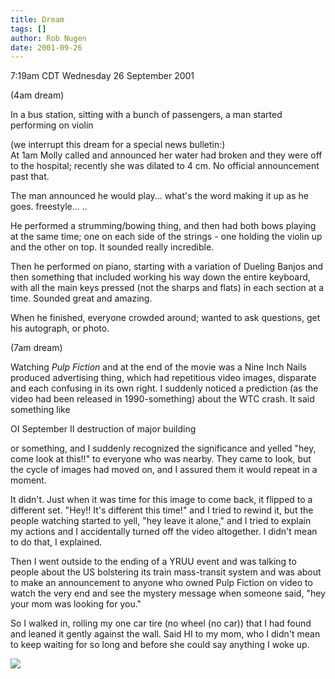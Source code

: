 ```yaml
---
title: Dream
tags: []
author: Rob Nugen
date: 2001-09-26
---
```


<title></title>
<p class=date>7:19am CDT Wednesday 26 September 2001</p>
<p class=note>(4am dream) </p>

<p class=dream>In a bus station, sitting with a bunch of passengers, a
man started performing on violin</p>

<p class=note>(we interrupt this dream for a special news bulletin:)
<br>At 1am Molly called and announced her water had broken and they
were off to the hospital; recently she was dilated to 4 cm.  No
official announcement past that.</p>

<p class=dream>The man announced he would play... what's the word
making it up as he goes.  freestyle... ..</p>

<p class=dream>He performed a strumming/bowing thing, and then had
both bows playing at the same time; one on each side of the strings -
one holding the violin up and the other on top.  It sounded really
incredible.</p>

<p>Then he performed on piano, starting with a variation of Dueling
Banjos and then something that included working his way down the
entire keyboard, with all the main keys pressed (not the sharps and
flats) in each section at a time.  Sounded great and amazing.</p>

<p class=dream>When he finished, everyone crowded around; wanted to
ask questions, get his autograph, or photo.</p>

<p class=note>(7am dream)</p>

<p class=dream>Watching <em>Pulp Fiction</em> and at the end of the
movie was a Nine Inch Nails produced advertising thing, which had
repetitious video images, disparate and each confusing in its own
right.  I suddenly noticed a prediction (as the video had been
released in 1990-something) about the WTC crash.  It said something like</p>

<p class=note>OI September II destruction of major building</p>

<p class=dream>or something, and I suddenly recognized the
significance and yelled "hey, come look at this!!" to everyone who was
nearby.  They came to look, but the cycle of images had moved on, and
I assured them it would repeat in a moment.</p>

<p class=dream>It didn't.  Just when it was time for this image to
come back, it flipped to a different set.  "Hey!!  It's different this
time!"  and I tried to rewind it, but the people watching started to
yell, "hey leave it alone," and I tried to explain my actions and I
accidentally turned off the video altogether.  I didn't mean to do
that, I explained.</p>

<p class=dream>Then I went outside to the ending of a YRUU event and
was talking to people about the US bolstering its train mass-transit
system and was about to make an announcement to anyone who owned Pulp
Fiction on video to watch the very end and see the mystery message
when someone said, "hey your mom was looking for you."</p>

<p class=dream>So I walked in, rolling my one car tire (no wheel (no
car)) that I had found and leaned it gently against the wall.  Said HI
to my mom, who I didn't mean to keep waiting for so long and before
she could say anything I woke up.</p>

<p><img src='/images/rob/wL-ROB.gif'/></p>

